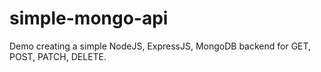 # simple-mongo-api
Demo creating a simple NodeJS, ExpressJS, MongoDB backend for GET, POST, PATCH, DELETE.

